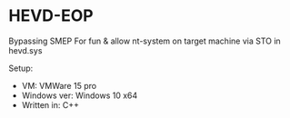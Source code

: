 # HEVD-EOP
Bypassing SMEP For fun &amp; allow nt-system on target machine via STO in hevd.sys


Setup: 
  - VM:           VMWare 15 pro
  - Windows ver:  Windows 10 x64
  - Written in:   C++ 
